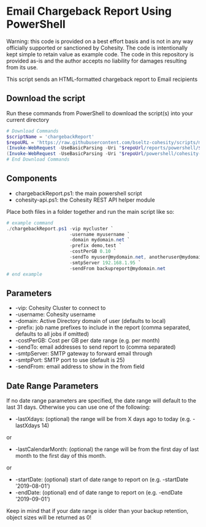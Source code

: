 # Email Chargeback Report Using PowerShell

Warning: this code is provided on a best effort basis and is not in any way officially supported or sanctioned by Cohesity. The code is intentionally kept simple to retain value as example code. The code in this repository is provided as-is and the author accepts no liability for damages resulting from its use.

This script sends an HTML-formatted chargeback report to Email recipients

## Download the script

Run these commands from PowerShell to download the script(s) into your current directory

```powershell
# Download Commands
$scriptName = 'chargebackReport'
$repoURL = 'https://raw.githubusercontent.com/bseltz-cohesity/scripts/master'
(Invoke-WebRequest -UseBasicParsing -Uri "$repoUrl/reports/powershell/$scriptName/$scriptName.ps1").content | Out-File "$scriptName.ps1"; (Get-Content "$scriptName.ps1") | Set-Content "$scriptName.ps1"
(Invoke-WebRequest -UseBasicParsing -Uri "$repoUrl/powershell/cohesity-api/cohesity-api.ps1").content | Out-File cohesity-api.ps1; (Get-Content cohesity-api.ps1) | Set-Content cohesity-api.ps1
# End Download Commands
```

## Components

* chargebackReport.ps1: the main powershell script
* cohesity-api.ps1: the Cohesity REST API helper module

Place both files in a folder together and run the main script like so:

```powershell
# example command
./chargebackReport.ps1 -vip mycluster `
                       -username myusername `
                       -domain mydomain.net `
                       -prefix demo,test `
                       -costPerGB 0.10 `
                       -sendTo myuser@mydomain.net, anotheruser@mydomain.net `
                       -smtpServer 192.168.1.95 `
                       -sendFrom backupreport@mydomain.net
# end example
```

## Parameters

* -vip: Cohesity Cluster to connect to
* -username: Cohesity username
* -domain: Active Directory domain of user (defaults to local)
* -prefix: job name prefixes to include in the report (comma separated, defaults to all jobs if omitted)
* -costPerGB: Cost per GB per date range (e.g. per month)
* -sendTo: email addresses to send report to (comma separated)
* -smtpServer: SMTP gateway to forward email through
* -smtpPort: SMTP port to use (default is 25)
* -sendFrom: email address to show in the from field

## Date Range Parameters

If no date range parameters are specified, the date range will default to the last 31 days. Otherwise you can use one of the following:

* -lastXdays: (optional) the range will be from X days ago to today (e.g. -lastXdays 14)

or

* -lastCalendarMonth: (optional) the range will be from the first day of last month to the first day of this month.

or

* -startDate: (optional) start of date range to report on (e.g. -startDate '2019-08-01')
* -endDate: (optional) end of date range to report on (e.g. -endDate '2019-09-01')

Keep in mind that if your date range is older than your backup retention, object sizes will be returned as 0!
